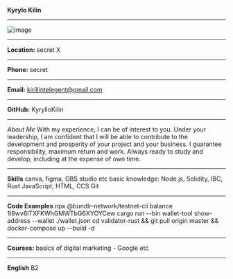 
**Kyrylo Kilin**
_______________________________________________________________________________________________________________________________________________________________________
![image](https://user-images.githubusercontent.com/83702309/206927559-33b10cd7-8217-4b6a-941d-03ad92f51f1a.png)
_______________________________________________________________________________________________________________________________________________________________________

**Location:** secret X  
_______________________________________________________________________________________________________________________________________________________________________
**Phone:** secret
_______________________________________________________________________________________________________________________________________________________________________
**Email:** kirillintelegent@gmail.com
_______________________________________________________________________________________________________________________________________________________________________
**GitHub:** KyrylloKilin
_______________________________________________________________________________________________________________________________________________________________________
_About Me_
With my experience, I can be of interest to you. Under your leadership, I am confident that I will be able to contribute to the development and prosperity of your project and your business.
I guarantee responsibility, maximum return and work. Always ready to study and develop, including at the expense of own time.
_______________________________________________________________________________________________________________________________________________________________________
**Skills**
canva, figma, OBS studio etc
basic knowledge: Node.js, Solidity, IBC, Rust
JavaScript, HTML, CCS 
Git
_______________________________________________________________________________________________________________________________________________________________________
**Code Examples**
npx @bundlr-network/testnet-cli balance 1I8wv6lTXFKWhGMWTbG6XYOYCew
cargo run --bin wallet-tool show-address --wallet ./wallet.json
cd validator-rust && git pull origin master && docker-compose up --build -d
_______________________________________________________________________________________________________________________________________________________________________
**Courses:**
basics of digital marketing - Google
etc
_______________________________________________________________________________________________________________________________________________________________________
**English**
B2 
